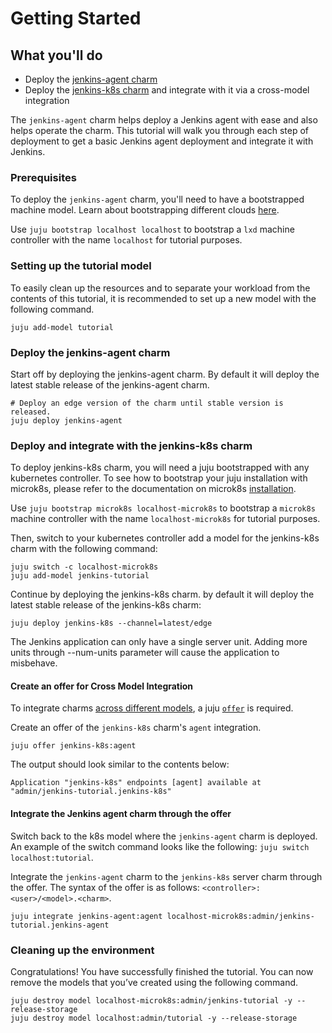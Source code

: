 # Getting Started

## What you'll do

- Deploy the [jenkins-agent charm](https://charmhub.io/jenkins-agent)
- Deploy the [jenkins-k8s charm](https://charmhub.io/jenkins-k8s) and integrate with it via a cross-model integration

The `jenkins-agent` charm helps deploy a Jenkins agent with ease and also helps operate the charm. This
tutorial will walk you through each step of deployment to get a basic Jenkins agent deployment and integrate it with Jenkins.

### Prerequisites

To deploy the `jenkins-agent` charm, you'll need to have a bootstrapped machine model. Learn about
bootstrapping different clouds [here](https://juju.is/docs/olm/get-started-with-juju#heading--prepare-your-cloud).

Use `juju bootstrap localhost localhost` to bootstrap a `lxd` machine controller with the name
`localhost` for tutorial purposes.

### Setting up the tutorial model

To easily clean up the resources and to separate your workload from the contents of this tutorial,
it is recommended to set up a new model with the following command.

```
juju add-model tutorial
```

### Deploy the jenkins-agent charm

Start off by deploying the jenkins-agent charm. By default it will deploy the latest stable release
of the jenkins-agent charm.

```
# Deploy an edge version of the charm until stable version is released.
juju deploy jenkins-agent
```

### Deploy and integrate with the jenkins-k8s charm

To deploy jenkins-k8s charm, you will need a juju bootstrapped with any kubernetes controller.
To see how to bootstrap your juju installation with microk8s, please refer to the documentation
on microk8s [installation](https://juju.is/docs/olm/microk8s).

Use `juju bootstrap microk8s localhost-microk8s` to bootstrap a `microk8s` machine controller with the name
`localhost-microk8s` for tutorial purposes.

Then, switch to your kubernetes controller add a model for the jenkins-k8s charm with the following command:
```
juju switch -c localhost-microk8s
juju add-model jenkins-tutorial
```

Continue by deploying the jenkins-k8s charm. by default it will deploy the latest stable release of the jenkins-k8s charm:
```
juju deploy jenkins-k8s --channel=latest/edge
```

The Jenkins application can only have a single server unit. Adding more units through --num-units parameter will cause the application to misbehave.

#### Create an offer for Cross Model Integration

To integrate charms
[across different models](https://juju.is/docs/juju/manage-cross-model-integrations), a juju
[`offer`](https://juju.is/docs/juju/manage-cross-model-integrations#heading--create-an-offer) is
required.

Create an offer of the `jenkins-k8s` charm's `agent` integration.

```
juju offer jenkins-k8s:agent
```

The output should look similar to the contents below:

```
Application "jenkins-k8s" endpoints [agent] available at "admin/jenkins-tutorial.jenkins-k8s"
```

#### Integrate the Jenkins agent charm through the offer

Switch back to the k8s model where the `jenkins-agent` charm is deployed. An example of the switch
command looks like the following: `juju switch localhost:tutorial`.

Integrate the `jenkins-agent` charm to the `jenkins-k8s` server charm through the offer.
The syntax of the offer is as follows: `<controller>:<user>/<model>.<charm>`.

```
juju integrate jenkins-agent:agent localhost-microk8s:admin/jenkins-tutorial.jenkins-agent
```


### Cleaning up the environment

Congratulations! You have successfully finished the tutorial. You can now remove the
models that you’ve created using the following command.

```
juju destroy model localhost-microk8s:admin/jenkins-tutorial -y --release-storage
juju destroy model localhost:admin/tutorial -y --release-storage
```
